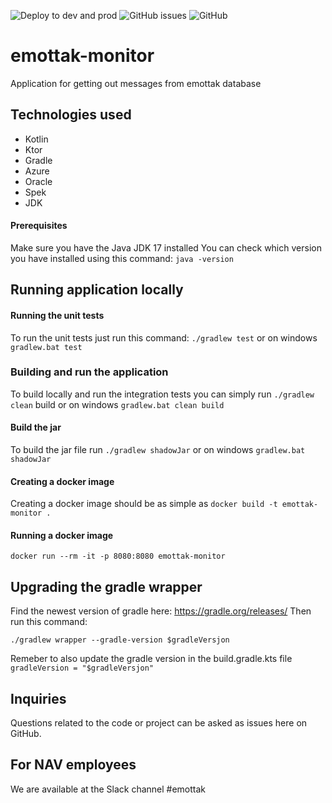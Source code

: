 ![Deploy to dev and prod](https://github.com/navikt/emottak-monitor/workflows/Deploy%20to%20dev%20and%20prod/badge.svg?branch=master)
![GitHub issues](https://img.shields.io/github/issues-raw/navikt/emottak-monitor)
![GitHub](https://img.shields.io/github/license/navikt/emottak-monitor)
# emottak-monitor
Application for getting out messages from emottak database

## Technologies used
* Kotlin
* Ktor
* Gradle
* Azure
* Oracle
* Spek
* JDK

#### Prerequisites
Make sure you have the Java JDK 17 installed
You can check which version you have installed using this command:
`java -version`

## Running application locally

#### Running the unit tests
To run the unit tests just run this command:
`./gradlew test` or on windows `gradlew.bat test`

### Building and run the application
To build locally and run the integration tests you can simply run `./gradlew clean` build or on windows `gradlew.bat clean build`

#### Build the jar
To build the jar file run `./gradlew shadowJar` or on windows `gradlew.bat shadowJar`

#### Creating a docker image
Creating a docker image should be as simple as `docker build -t emottak-monitor .`

#### Running a docker image
`docker run --rm -it -p 8080:8080 emottak-monitor`

## Upgrading the gradle wrapper
Find the newest version of gradle here: https://gradle.org/releases/ Then run this command:

```./gradlew wrapper --gradle-version $gradleVersjon```

Remeber to also update the gradle version in the build.gradle.kts file
```gradleVersion = "$gradleVersjon"```

## Inquiries
Questions related to the code or project can be asked as issues here on GitHub.

## For NAV employees
We are available at the Slack channel #emottak 
